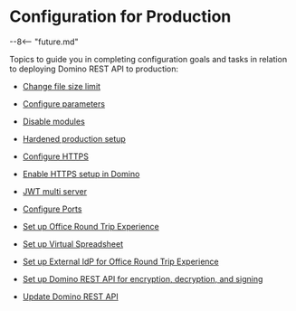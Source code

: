 # Configuration for Production

--8<-- "future.md"

Topics to guide you in completing configuration goals and tasks in relation to deploying Domino REST API to production:

- [Change file size limit](changefilesize.md)

- [Configure parameters](configparam.md)

- [Disable modules](disablemodule.md)

- [Hardened production setup](hardening.md)

- [Configure HTTPS](httpsprod.md)

- [Enable HTTPS setup in Domino](dominohttps.md)

- [JWT multi server](jwtmultiserver.md)

- [Configure Ports](prodports.md)

- [Set up Office Round Trip Experience](roundtrip.md)

- [Set up Virtual Spreadsheet](virtualsheet.md)

- [Set up External IdP for Office Round Trip Experience](roundtripidp.md)

- [Set up Domino REST API for encryption, decryption, and signing](signencrypt.md)

- [Update Domino REST API](versionupdate.md)

